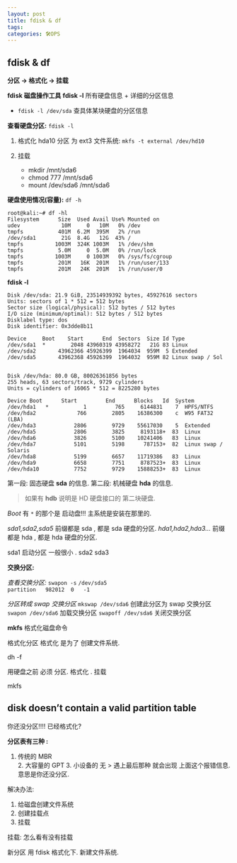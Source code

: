 ```yaml
---
layout: post
title: fdisk & df 
tags: 
categories: 🛠OPS
---
```


## fdisk & df 
**分区 → 格式化 → 挂载**

**fdisk 磁盘操作工具**
**fdisk -l** 所有硬盘信息 + 详细的分区信息

- `fdisk -l /dev/sda`
	查具体某块硬盘的分区信息



**查看硬盘分区:**           `fdisk -l`

1. 格式化 hda10 分区 为 ext3 文件系统:
`mkfs -t external /dev/hd10`

2. 挂载
	- mkdir /mnt/sda6
	- chmod 777 /mnt/sda6
	- mount /dev/sda6 /mnt/sda6



**硬盘使用情况(容量):**     `df -h`


	root@kali:~# df -hl
	Filesystem      Size  Used Avail Use% Mounted on
	udev             10M     0   10M   0% /dev
	tmpfs           401M  6.2M  395M   2% /run
	/dev/sda1        21G  8.4G   12G  43% /
	tmpfs          1003M  324K 1003M   1% /dev/shm
	tmpfs           5.0M     0  5.0M   0% /run/lock
	tmpfs          1003M     0 1003M   0% /sys/fs/cgroup
	tmpfs           201M   16K  201M   1% /run/user/133
	tmpfs           201M   24K  201M   1% /run/user/0








**fdisk -l**

	Disk /dev/sda: 21.9 GiB, 23514939392 bytes, 45927616 sectors
	Units: sectors of 1 * 512 = 512 bytes
	Sector size (logical/physical): 512 bytes / 512 bytes
	I/O size (minimum/optimal): 512 bytes / 512 bytes
	Disklabel type: dos
	Disk identifier: 0x3dde8b11
	
	Device     Boot    Start      End  Sectors  Size Id Type
	/dev/sda1  *        2048 43960319 43958272   21G 83 Linux
	/dev/sda2       43962366 45926399  1964034  959M  5 Extended
	/dev/sda5       43962368 45926399  1964032  959M 82 Linux swap / Sol
	
	
	Disk /dev/hda: 80.0 GB, 80026361856 bytes
	255 heads, 63 sectors/track, 9729 cylinders
	Units = cylinders of 16065 * 512 = 8225280 bytes
	 
	Device Boot      Start         End      Blocks   Id  System
	/dev/hda1   *           1         765     6144831    7  HPFS/NTFS
	/dev/hda2             766        2805    16386300    c  W95 FAT32 (LBA)
	/dev/hda3            2806        9729    55617030    5  Extended
	/dev/hda5            2806        3825     8193118+  83  Linux
	/dev/hda6            3826        5100    10241406   83  Linux
	/dev/hda7            5101        5198      787153+  82  Linux swap / Solaris
	/dev/hda8            5199        6657    11719386   83  Linux
	/dev/hda9            6658        7751     8787523+  83  Linux
	/dev/hda10           7752        9729    15888253+  83  Linux

第一段: 固态硬盘 **sda** 的信息.
第二段: 机械硬盘 **hda** 的信息.
> 如果有 **hdb** 说明是 HD 硬盘接口的 第二块硬盘.


*Boot*  有 `*` 的那个是 启动盘!!!  主系统是安装在那里的.

*sda1,sda2,sda5*  前缀都是 sda , 都是 sda 硬盘的分区.
*hda1,hda2,hda3…* 前缀都是 hda , 都是 hda 硬盘的分区.


sda1 启动分区  一般很小 . 
sda2
sda3











**交换分区:**

*查看交换分区:* `swapon -s`
`/dev/sda5                              	partition	982012	0	-1`


*分区转成 swap 交换分区*
`mkswap /dev/sda6`  创建此分区为 swap 交换分区
`swapon /dev/sda6`  加载交换分区
`swapoff /dev/sda6` 关闭交换分区











**mkfs** 格式化磁盘命令







格式化分区
格式化 是为了 创建文件系统.




dh -f



用硬盘之前  必须 分区. 格式化 . 挂载



mkfs




## disk doesn’t contain a valid partition table
你还没分区!!!! 已经格式化?

**分区表有三种 :** 
1. 传统的 MBR  
	2. 大容量的 GPT 
		3. 小设备的 无
			> 遇上最后那种 就会出现  上面这个报错信息. 意思是你还没分区.

解决办法:

1. 给磁盘创建文件系统
2. 创建挂载点
3. 挂载





挂载: 怎么看有没有挂载


新分区 用  fdisk 格式化下. 新建文件系统.




